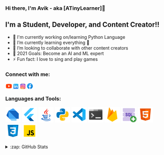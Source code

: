 ### Hi there, I'm Avik - aka [ATinyLearner]👋

## I'm a Student, Developer, and Content Creator!!

- 🔭 I'm currently working on/learning Python Language
- 🌱 I’m currently learning everything 🤣
- 👯 I’m looking to collaborate with other content creators
- 🥅 2021 Goals: Become an AI and ML expert
- ⚡ Fun fact: I love to sing and play games


### Connect with me:
[<img align="left" alt="Channel Anulipee | YouTube" width="22px" src="https://github.com/ATinyLearner/ATinyLearner/blob/main/youtube.png" />][Modern Computer Application]
[<img align="left" alt="Avik Ghosh | LinkedIn" width="22px" src="https://github.com/ATinyLearner/ATinyLearner/blob/main/linkedin.png" />][linkedin]
[<img align="left" alt="Amazing Avik | Instagram" width="22px" src="https://github.com/ATinyLearner/ATinyLearner/blob/main/instagram.png" />][instagram]
[<img align="left" alt="Anulipee | Facebook" width="22px" src="https://github.com/ATinyLearner/ATinyLearner/blob/main/facebook.png" />][facebook]


<br />

### Languages and Tools:
![Dart](https://github.com/ATinyLearner/ATinyLearner/blob/main/dart.png)
![Flutter](https://github.com/ATinyLearner/ATinyLearner/blob/main/flutter.png)
![Java](https://github.com/ATinyLearner/ATinyLearner/blob/main/java.png)
![Python](https://github.com/ATinyLearner/ATinyLearner/blob/main/python.png)
![VS Code](https://github.com/ATinyLearner/ATinyLearner/blob/main/Visual-studio-code.png)
![Terminal](https://github.com/ATinyLearner/ATinyLearner/blob/main/console.png)
![Firebase](https://github.com/ATinyLearner/ATinyLearner/blob/main/firebase.png)
![SQL](https://github.com/ATinyLearner/ATinyLearner/blob/main/sql.png)
![HTML](https://github.com/ATinyLearner/ATinyLearner/blob/main/html-5.png)
![CSS](https://github.com/ATinyLearner/ATinyLearner/blob/main/css3.png)
![JavaScript](https://github.com/ATinyLearner/ATinyLearner/blob/main/javascript.png)


<details>
  <summary>:zap: GitHub Stats</summary>

  <img align="left" alt="codeSTACKr's GitHub Stats" src="https://github-readme-stats.codestackr.vercel.app/api?username=ATinyLearner&show_icons=true&hide_border=true" />

</details>

[facebook]: https://www.facebook.com/ChannelAnulipee
[youtube]: https://www.youtube.com/channel/UCPJDL9PFt3pYf7KCsYpvdSA
[instagram]: https://www.instagram.com/amazing_avik/
[linkedin]: https://www.linkedin.com/in/avik-ghosh-369753159/
[Modern Computer Application]: https://www.youtube.com/playlist?list=PLjpitam1EJN2BMvI4l6A-c5oXW9Osj84F

